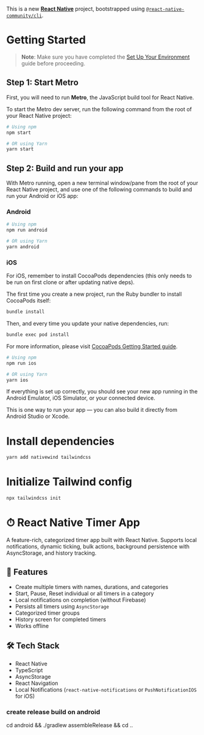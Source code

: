 This is a new [**React Native**](https://reactnative.dev) project, bootstrapped using [`@react-native-community/cli`](https://github.com/react-native-community/cli).

# Getting Started

> **Note**: Make sure you have completed the [Set Up Your Environment](https://reactnative.dev/docs/set-up-your-environment) guide before proceeding.

## Step 1: Start Metro

First, you will need to run **Metro**, the JavaScript build tool for React Native.

To start the Metro dev server, run the following command from the root of your React Native project:

```sh
# Using npm
npm start

# OR using Yarn
yarn start
```

## Step 2: Build and run your app

With Metro running, open a new terminal window/pane from the root of your React Native project, and use one of the following commands to build and run your Android or iOS app:

### Android

```sh
# Using npm
npm run android

# OR using Yarn
yarn android
```

### iOS

For iOS, remember to install CocoaPods dependencies (this only needs to be run on first clone or after updating native deps).

The first time you create a new project, run the Ruby bundler to install CocoaPods itself:

```sh
bundle install
```

Then, and every time you update your native dependencies, run:

```sh
bundle exec pod install
```

For more information, please visit [CocoaPods Getting Started guide](https://guides.cocoapods.org/using/getting-started.html).

```sh
# Using npm
npm run ios

# OR using Yarn
yarn ios
```

If everything is set up correctly, you should see your new app running in the Android Emulator, iOS Simulator, or your connected device.

This is one way to run your app — you can also build it directly from Android Studio or Xcode.

# Install dependencies
``` sh
yarn add nativewind tailwindcss

```

# Initialize Tailwind config

```sh 
npx tailwindcss init
```

# ⏱ React Native Timer App

A feature-rich, categorized timer app built with React Native. Supports local notifications, dynamic ticking, bulk actions, background persistence with AsyncStorage, and history tracking.

## 📱 Features

- Create multiple timers with names, durations, and categories
- Start, Pause, Reset individual or all timers in a category
- Local notifications on completion (without Firebase)
- Persists all timers using `AsyncStorage`
- Categorized timer groups
- History screen for completed timers
- Works offline

## 🛠 Tech Stack

- React Native
- TypeScript
- AsyncStorage
- React Navigation
- Local Notifications (`react-native-notifications` or `PushNotificationIOS` for iOS)

### create release build on android

cd android && ./gradlew assembleRelease && cd ..
